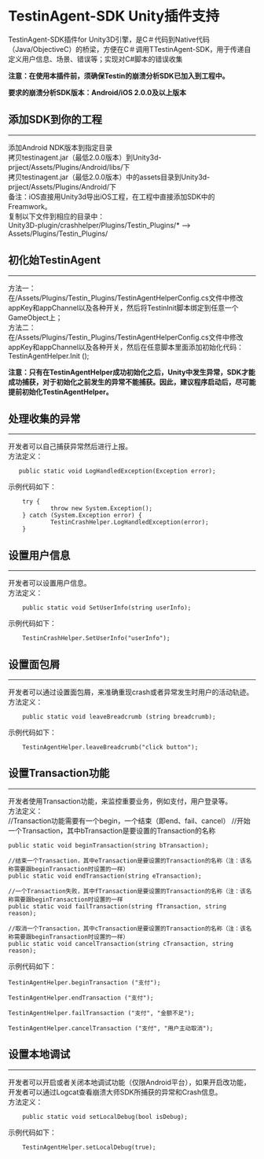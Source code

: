 TestinAgent-SDK Unity插件支持
============

TestinAgent-SDK插件for Unity3D引擎，是C＃代码到Native代码（Java/ObjectiveC）的桥梁，方便在C＃调用TTestinAgent-SDK，用于传递自定义用户信息、场景、错误等；实现对C#脚本的错误收集

**注意：在使用本插件前，须确保Testin的崩溃分析SDK已加入到工程中。**

**要求的崩溃分析SDK版本：Android/iOS 2.0.0及以上版本**


## 添加SDK到你的工程
-----------
添加Android NDK版本到指定目录  
拷贝testinagent.jar（最低2.0.0版本）到Unity3d-prjject/Assets/Plugins/Android/libs/下  
拷贝testinagent.jar（最低2.0.0版本）中的assets目录到Unity3d-prjject/Assets/Plugins/Android/下  
备注：iOS直接用Unity3d导出iOS工程，在工程中直接添加SDK中的Freamwork。  
复制以下文件到相应的目录中：   
Unity3D-plugin/crashhelper/Plugins/Testin_Plugins/* —> Assets/Plugins/Testin_Plugins/

## 初化始TestinAgent
-----------
方法一：  
在/Assets/Plugins/Testin_Plugins/TestinAgentHelperConfig.cs文件中修改appKey和appChannel以及各种开关，然后将TestinInit脚本绑定到任意一个GameObject上；  
方法二：  
在/Assets/Plugins/Testin_Plugins/TestinAgentHelperConfig.cs文件中修改appKey和appChannel以及各种开关，然后在任意脚本里面添加初始化代码：
        TestinAgentHelper.Init ();

**注意：只有在TestinAgentHelper成功初始化之后，Unity中发生异常，SDK才能成功捕获，对于初始化之前发生的异常不能捕获。因此，建议程序启动后，尽可能提前初始化TestinAgentHelper。**

## 处理收集的异常
-----------
开发者可以自己捕获异常然后进行上报。  
方法定义：  
        
       public static void LogHandledException(Exception error);  

示例代码如下：  
        
        try {  
                throw new System.Exception();  
        } catch (System.Exception error) {  
                TestinCrashHelper.LogHandledException(error);  
        }
		
## 设置用户信息
-----------
开发者可以设置用户信息。  
方法定义：  
        
        public static void SetUserInfo(string userInfo);  

示例代码如下：  
        
        TestinCrashHelper.SetUserInfo("userInfo");  

## 设置面包屑
-----------
开发者可以通过设置面包屑，来准确重现crash或者异常发生时用户的活动轨迹。  
方法定义：  
        
        public static void leaveBreadcrumb (string breadcrumb);  

示例代码如下：  

        TestinAgentHelper.leaveBreadcrumb("click button");  

## 设置Transaction功能
-----------
开发者使用Transaction功能，来监控重要业务，例如支付，用户登录等。  
方法定义：  
    //Transaction功能需要有一个begin，一个结束（即end、fail、cancel）
    //开始一个Transaction，其中bTransaction是要设置的Transaction的名称

    public static void beginTransaction(string bTransaction);  

    //结束一个Transaction，其中eTransaction是要设置的Transaction的名称（注：该名称需要跟beginTransaction时设置的一样）
    public static void endTransaction(string eTransaction);  

    //一个Transaction失败，其中fTransaction是要设置的Transaction的名称（注：该名称需要跟beginTransaction时设置的一样
    public static void failTransaction(string fTransaction, string reason);  

    //取消一个Transaction，其中cTransaction是要设置的Transaction的名称（注：该名称需要跟beginTransaction时设置的一样）
    public static void cancelTransaction(string cTransaction, string reason);  

示例代码如下：  

    TestinAgentHelper.beginTransaction ("支付");

    TestinAgentHelper.endTransaction ("支付");

    TestinAgentHelper.failTransaction ("支付", "金额不足");

    TestinAgentHelper.cancelTransaction ("支付", "用户主动取消");

## 设置本地调试
-----------
开发者可以开启或者关闭本地调试功能（仅限Android平台），如果开启改功能，开发者可以通过Logcat查看崩溃大师SDK所捕获的异常和Crash信息。  
方法定义：  

        public static void setLocalDebug(bool isDebug);  

示例代码如下：  

        TestinAgentHelper.setLocalDebug(true);  
